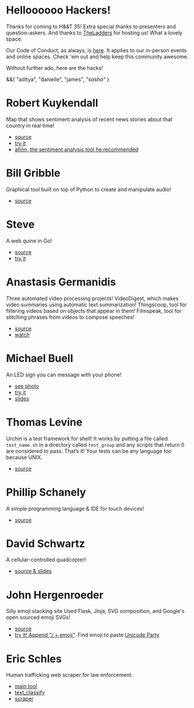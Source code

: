 # Helloooooo Hackers! 

Thanks for coming to H&&T 35! Extra special thanks to presenters and question-askers. And thanks to [TheLadders](http://www.theladders.com/) for hosting us! What a lovely space. 

Our Code of Conduct, as always, is [here](http://hackandtell.org/). It applies to our in-person events and online spaces. Check 'em out and help keep this community awesome. 

Without further ado, here are the hacks! 

&&{ "aditya", "danielle", "james", _"sasha"_ }

# Robert Kuykendall
Map that shows sentiment analysis of recent news stories about that country in real time!

* [source](https://github.com/rkuykendall/map-world-news)
* [try it](http://mapworldnews.com/)
* [afinn, the sentiment analysis tool he recommended](https://github.com/fnielsen/afinn)

# Bill Gribble
Graphical tool built on top of Python to create and manipulate audio!

* [source](https://github.com/bgribble/mfp)

# Steve
A web quine in Go!

* [source](https://github.com/ifo/quine.space)
* [try it](http://quine.space)

# Anastasis Germanidis
Three automated video processing projects! VideoDigest, which makes video summaries using automatic text summarization! Thingscoop, tool for filtering videos based on objects that appear in them! Filmspeak, tool for stitching phrases from videos to compose speeches! 

* [source](https://github.com/agermanidis/videodigest)
* [watch](https://www.youtube.com/watch?v=IFbB3zXBnv4&index=4&list=PLdMqYckobjk4RMRMw7jR2xDfisWUvLSg1)

# Michael Buell
An LED sign you can message with your phone!

* [see photo](https://twitter.com/bikemule/status/651843930380718081)
* [try it](http://jsfiddle.net/jpu26eLn/128/)
* [slides](http://bikemule.github.io/presentations/nychackntell.10.7.2015/index.html)

# Thomas Levine
Urchin is a test framework for shell! It works by putting a file called `test_name.sh` in a directory called `test_group` and any scripts that return 0 are considered to pass. That’s it! Your tests can be any language too because UNIX.

* [source](https://github.com/tlevine/urchin)

# Phillip Schanely
A simple programming language & IDE for touch devices!

* [source](https://github.com/pschanely/wildflower-touch)    

# David Schwartz
A cellular-controlled quadcopter!

* [source & slides](https://github.com/res1233/Drone-Repo)

# John Hergenroeder
Silly emoji stacking site Used Flask, Jinja, SVG composition, and Google's open sourced emoji SVGs!

* [source](http://github.com/jdherg/octopus-holdings)
* [try it! Append "/ + emoji"](http://octopus.holdings/random). Find emoji to paste [Unicode Party](http://unicode.party/)

# Eric Schles 
Human trafficking web scraper for law enforcement.

* [main tool](http://github.com/EricSchles/data_festival_2015)
* [text_classify](http://github.com/EricSchles/text_classify)
* [scraper](http://github.com/EricSchles/investa_gator_v2)
